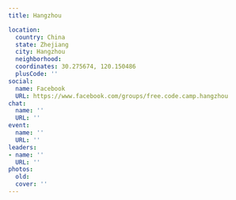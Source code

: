 ```yaml
---
title: Hangzhou

location:
  country: China
  state: Zhejiang
  city: Hangzhou
  neighborhood: 
  coordinates: 30.275674, 120.150486
  plusCode: ''
social:
  name: Facebook
  URL: https://www.facebook.com/groups/free.code.camp.hangzhou
chat:
  name: ''
  URL: ''
event:
  name: ''
  URL: ''
leaders:
- name: ''
  URL: ''
photos:
  old: 
  cover: ''
---
```

